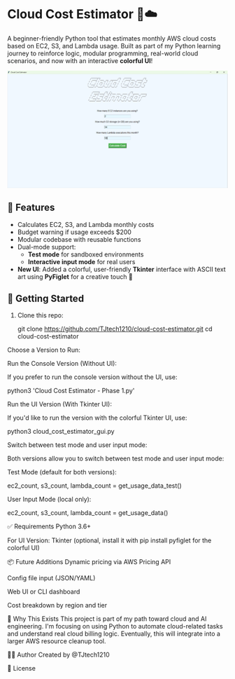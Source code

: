 # Cloud Cost Estimator 💸☁️

A beginner-friendly Python tool that estimates monthly AWS cloud costs based on EC2, S3, and Lambda usage. Built as part of my Python learning journey to reinforce logic, modular programming, real-world cloud scenarios, and now with an interactive **colorful UI**!

![Cloud Cost Estimator UI](https://github.com/TJtech1210/cloud-cost-estimator/blob/main/pictures/cloud_cost_estimatore%20phase%201%20image.png)

## 🔧 Features

- Calculates EC2, S3, and Lambda monthly costs
- Budget warning if usage exceeds $200
- Modular codebase with reusable functions
- Dual-mode support:
  - **Test mode** for sandboxed environments
  - **Interactive input mode** for real users
- **New UI**: Added a colorful, user-friendly **Tkinter** interface with ASCII text art using **PyFiglet** for a creative touch 🎨

## 🚀 Getting Started

1. Clone this repo:
   
   git clone https://github.com/TJtech1210/cloud-cost-estimator.git
   cd cloud-cost-estimator

Choose a Version to Run:

Run the Console Version (Without UI):

If you prefer to run the console version without the UI, use:

python3 'Cloud Cost Estimator - Phase 1.py'

Run the UI Version (With Tkinter UI):

If you'd like to run the version with the colorful Tkinter UI, use:

python3 cloud_cost_estimator_gui.py

Switch between test mode and user input mode:

Both versions allow you to switch between test mode and user input mode:

Test Mode (default for both versions):

ec2_count, s3_count, lambda_count = get_usage_data_test()

User Input Mode (local only):

ec2_count, s3_count, lambda_count = get_usage_data()


✅ Requirements
Python 3.6+

For UI Version: Tkinter (optional, install it with pip install pyfiglet for the colorful UI)

📦 Future Additions
Dynamic pricing via AWS Pricing API

Config file input (JSON/YAML)

Web UI or CLI dashboard

Cost breakdown by region and tier

🧠 Why This Exists
This project is part of my path toward cloud and AI engineering. I'm focusing on using Python to automate cloud-related tasks and understand real cloud billing logic. Eventually, this will integrate into a larger AWS resource cleanup tool.

👨‍💻 Author
Created by @TJtech1210

📄 License
